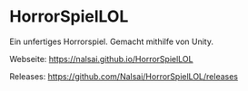 # HorrorSpielLOL
Ein unfertiges Horrorspiel. Gemacht mithilfe von Unity.

Webseite:
https://nalsai.github.io/HorrorSpielLOL

Releases: 
https://github.com/Nalsai/HorrorSpielLOL/releases
